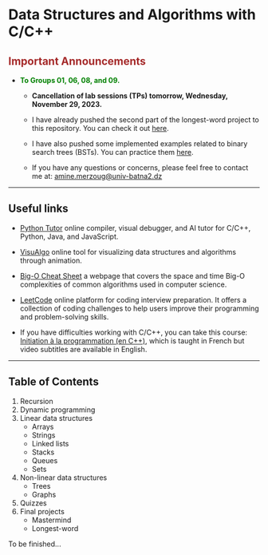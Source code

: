 # Data Structures and Algorithms with C/C++

## <span style="color:brown;">Important Announcements</span>

- <span style="color:green;">**To Groups 01, 06, 08, and 09.**</span>
  - **Cancellation of lab sessions (TPs) tomorrow, Wednesday, November 29, 2023.**
  
  - I have already pushed the second part of the longest-word project to this repository. You can check it out [here](6.%20final_projects/longest_word/part_2/).  

  - I have also pushed some implemented examples related to binary search trees (BSTs). You can practice them [here](./4.%20non_linear_data_structures/1.%20trees/2.%20binary_search_trees/). 

  - If you have any questions or concerns, please feel free to contact me at: [amine.merzoug@univ-batna2.dz](mailto:amine.merzoug@univ-batna2.dz)


---

## Useful links 

- [Python Tutor](https://pythontutor.com) online compiler, visual debugger, and AI tutor for C/C++, Python, Java, and JavaScript.

- [VisuAlgo](https://visualgo.net) online tool for visualizing data structures and algorithms through animation.

- [Big-O Cheat Sheet](https://www.bigocheatsheet.com/) a webpage that covers the space and time Big-O complexities of common algorithms used in computer science.

- [LeetCode](https://leetcode.com/) online platform for coding interview preparation. It offers a collection of coding challenges to help users improve their programming and problem-solving skills.

- If you have difficulties working with C/C++, you can take this course: [Initiation à la programmation (en C++)](https://www.coursera.org/learn/initiation-programmation-cpp), which is taught in French but video subtitles are available in English.


---

## Table of Contents

1. Recursion
2. Dynamic programming
3. Linear data structures
   - Arrays
   - Strings
   - Linked lists
   - Stacks
   - Queues
   - Sets
4. Non-linear data structures
   - Trees
   - Graphs
5. Quizzes
6. Final projects
   - Mastermind
   - Longest-word

To be finished...